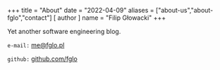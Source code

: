 +++
title = "About"
date = "2022-04-09"
aliases = ["about-us","about-fglo","contact"]
[ author ]
  name = "Filip Głowacki"
+++

Yet another software engineering blog.

`e-mail:` me@fglo.pl

`github:` [github.com/fglo](https://github.com/fglo)

